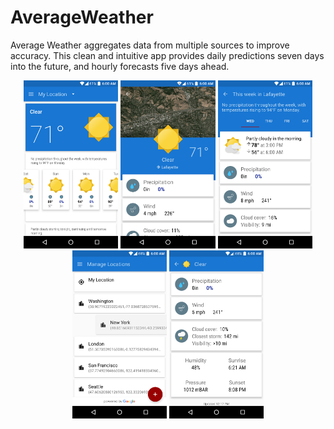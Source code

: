 # AverageWeather
Average Weather aggregates data from multiple sources to improve accuracy. This clean and intuitive app provides daily predictions seven days into the future, and hourly forecasts five days ahead.
</br>
<div style="text-align:center">
<img src="Screenshots/1.png" width="30%">
<img src="Screenshots/2.png" width="30%">
<img src="Screenshots/3.png" width="30%">
<img src="Screenshots/4.png" width="30%">
<img src="Screenshots/5.png" width="30%"></div>
